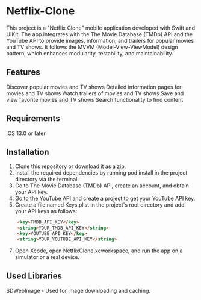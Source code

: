 # Netflix-Clone
This project is a "Netflix Clone" mobile application developed with Swift and UIKit. The app integrates with the The Movie Database (TMDb) API and the YouTube API to provide images, information, and trailers for popular movies and TV shows. It follows the MVVM (Model-View-ViewModel) design pattern, which enhances modularity, testability, and maintainability.

## Features

Discover popular movies and TV shows
Detailed information pages for movies and TV shows
Watch trailers of movies and TV shows
Save and view favorite movies and TV shows
Search functionality to find content

## Requirements
iOS 13.0 or later

## Installation

1. Clone this repository or download it as a zip.
2. Install the required dependencies by running pod install in the project directory via the terminal.
3. Go to The Movie Database (TMDb) API, create an account, and obtain your API key.
4. Go to the YouTube API and create a project to get your YouTube API key.
5. Create a file named Keys.plist in the project's root directory and add your API keys as follows:

```html 
    <key>TMDB_API_KEY</key>
    <string>YOUR_TMDB_API_KEY</string>
    <key>YOUTUBE_API_KEY</key>
    <string>YOUR_YOUTUBE_API_KEY</string>
```

7. Open Xcode, open NetflixClone.xcworkspace, and run the app on a simulator or a real device.

## Used Libraries
SDWebImage - Used for image downloading and caching.
